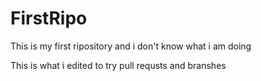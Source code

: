 # FirstRipo
This is my first ripository and i don't know what i am doing 

This is what i edited to try pull requsts and branshes

